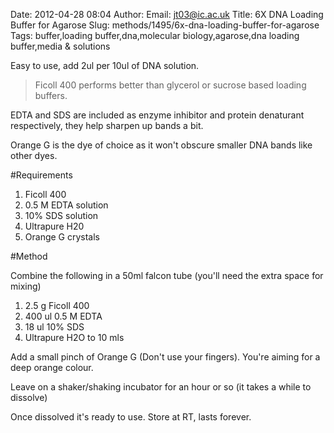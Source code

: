 Date: 2012-04-28 08:04
Author: 
Email: jt03@ic.ac.uk
Title: 6X DNA Loading Buffer for Agarose
Slug: methods/1495/6x-dna-loading-buffer-for-agarose
Tags: buffer,loading buffer,dna,molecular biology,agarose,dna loading buffer,media &amp; solutions

Easy to use, add 2ul per 10ul of DNA solution.




>Ficoll 400 performs better than glycerol or sucrose based loading buffers.

EDTA and SDS are included as enzyme inhibitor and protein denaturant respectively, they help sharpen up bands a bit.

Orange G is the dye of choice as it won't obscure smaller DNA bands like other dyes.




#Requirements
1.	Ficoll 400 
2.	0.5 M EDTA solution
3.	10% SDS solution
4.	Ultrapure H20
5.	Orange G crystals


#Method

Combine the following in a 50ml falcon tube (you'll need the extra space for mixing)

1.	2.5 g Ficoll 400 
2.	400 ul 0.5 M EDTA
3.	18 ul 10% SDS
4.	Ultrapure H2O to 10 mls




Add a small pinch of Orange G (Don't use your fingers). You're aiming for a deep orange colour. 




Leave on a shaker/shaking incubator for an hour or so (it takes a while to dissolve)



Once dissolved it's ready to use. Store at RT, lasts forever.





